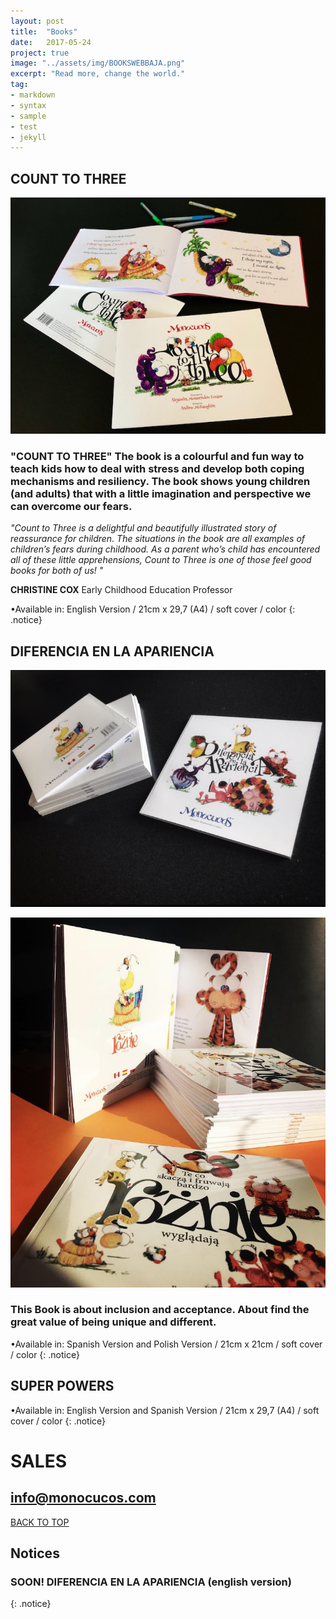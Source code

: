 ```yaml
---
layout: post
title:  "Books"
date:   2017-05-24
project: true
image: "../assets/img/BOOKSWEBBAJA.png"
excerpt: "Read more, change the world."
tag:
- markdown
- syntax
- sample
- test
- jekyll
---
```


## COUNT TO THREE

![Logo](../assets/img/IMG_8121.jpg)

### "COUNT TO THREE" The book is a colourful and fun way to teach kids how to deal with stress and develop both coping mechanisms and resiliency. The book shows young children (and adults) that with a little imagination and perspective we can overcome our fears.


*"Count to Three is a delightful and beautifully illustrated story of reassurance for children. The situations in the book are all examples of children’s fears during childhood. As a parent who’s child has encountered all of these little apprehensions, Count to Three is one of those feel good books for both of us! "*

**CHRISTINE COX**
Early Childhood Education Professor

•Available in: English Version / 21cm x 29,7 (A4) / soft cover / color
{: .notice}






## DIFERENCIA EN LA APARIENCIA

![Logo](../assets/img/DEA.jpg)

![Logo](../assets/img/IMG_1535.jpg)

### This Book is about inclusion and acceptance. About find the great value of being unique and different.
 •Available in: Spanish Version and Polish Version / 21cm x 21cm / soft cover / color
{: .notice}

## SUPER POWERS

•Available in: English Version and Spanish Version / 21cm x 29,7 (A4) / soft cover / color
{: .notice}

# SALES 

## info@monocucos.com


<div markdown="0"><a href="#" class="btn btn-success">BACK TO TOP</a></div>

## Notices
### **SOON!**    DIFERENCIA EN LA APARIENCIA   (english version)
{: .notice}
